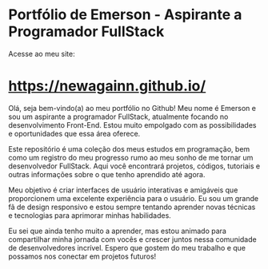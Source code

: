 # Portfólio de Emerson - Aspirante a Programador FullStack

Acesse ao meu site:
# https://newagainn.github.io/

Olá, seja bem-vindo(a) ao meu portfólio no Github! Meu nome é Emerson e sou um aspirante a programador FullStack, atualmente focando no desenvolvimento Front-End. Estou muito empolgado com as possibilidades e oportunidades que essa área oferece.

Este repositório é uma coleção dos meus estudos em programação, bem como um registro do meu progresso rumo ao meu sonho de me tornar um desenvolvedor FullStack. Aqui você encontrará projetos, códigos, tutoriais e outras informações sobre o que tenho aprendido até agora.

Meu objetivo é criar interfaces de usuário interativas e amigáveis que proporcionem uma excelente experiência para o usuário. Eu sou um grande fã de design responsivo e estou sempre tentando aprender novas técnicas e tecnologias para aprimorar minhas habilidades.

Eu sei que ainda tenho muito a aprender, mas estou animado para compartilhar minha jornada com vocês e crescer juntos nessa comunidade de desenvolvedores incrível. Espero que gostem do meu trabalho e que possamos nos conectar em projetos futuros!
